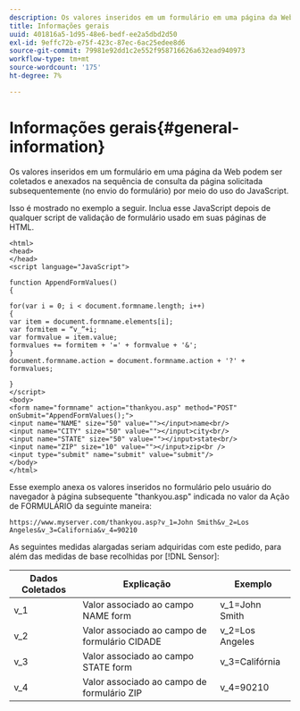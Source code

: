 ```yaml
---
description: Os valores inseridos em um formulário em uma página da Web podem ser coletados e anexados na sequência de consulta da página solicitada subsequentemente (no envio do formulário) por meio do uso do JavaScript.
title: Informações gerais
uuid: 401816a5-1d95-48e6-bedf-ee2a5dbd2d50
exl-id: 9effc72b-e75f-423c-87ec-6ac25edee8d6
source-git-commit: 79981e92dd1c2e552f958716626a632ead940973
workflow-type: tm+mt
source-wordcount: '175'
ht-degree: 7%

---
```


# Informações gerais{#general-information}

Os valores inseridos em um formulário em uma página da Web podem ser coletados e anexados na sequência de consulta da página solicitada subsequentemente (no envio do formulário) por meio do uso do JavaScript.

Isso é mostrado no exemplo a seguir. Inclua esse JavaScript depois de qualquer script de validação de formulário usado em suas páginas de HTML.

```
<html>
<head>
</head>
<script language="JavaScript">

function AppendFormValues()
{

for(var i = 0; i < document.formname.length; i++)
{
var item = document.formname.elements[i];
var formitem = “v_”+i;
var formvalue = item.value;
formvalues += formitem + '=' + formvalue + '&';
}
document.formname.action = document.formname.action + '?' + formvalues;

}
</script>
<body>
<form name="formname" action="thankyou.asp" method="POST" onSubmit="AppendFormValues();">
<input name="NAME" size="50" value=""></input>name<br/>
<input name="CITY" size="50" value=""></input>city<br/>
<input name="STATE" size="50" value=""></input>state<br/>
<input name="ZIP" size="10" value=""></input>zip<br />
<input type="submit" name="submit" value="submit"/>
</body>
</html>
```

Esse exemplo anexa os valores inseridos no formulário pelo usuário do navegador à página subsequente &quot;thankyou.asp&quot; indicada no valor da Ação de FORMULÁRIO da seguinte maneira:

```
https://www.myserver.com/thankyou.asp?v_1=John Smith&v_2=Los Angeles&v_3=California&v_4=90210
```

As seguintes medidas alargadas seriam adquiridas com este pedido, para além das medidas de base recolhidas por [!DNL Sensor]:

| Dados Coletados | Explicação | Exemplo |
|---|---|---|
| v_1 | Valor associado ao campo NAME form | v_1=John Smith |
| v_2 | Valor associado ao campo de formulário CIDADE | v_2=Los Angeles |
| v_3 | Valor associado ao campo STATE form | v_3=Califórnia |
| v_4 | Valor associado ao campo de formulário ZIP | v_4=90210 |
